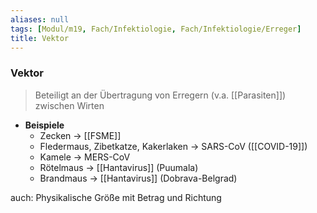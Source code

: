 ```yaml
---
aliases: null
tags: [Modul/m19, Fach/Infektiologie, Fach/Infektiologie/Erreger]
title: Vektor
---
```

### Vektor
> Beteiligt an der Übertragung von Erregern (v.a. [[Parasiten]]) zwischen Wirten
- **Beispiele**
	- Zecken → [[FSME]]
	- Fledermaus, Zibetkatze, Kakerlaken → SARS-CoV ([[COVID-19]])
	- Kamele → MERS-CoV
	- Rötelmaus → [[Hantavirus]] (Puumala)
	- Brandmaus → [[Hantavirus]] (Dobrava-Belgrad)

auch: Physikalische Größe mit Betrag und Richtung